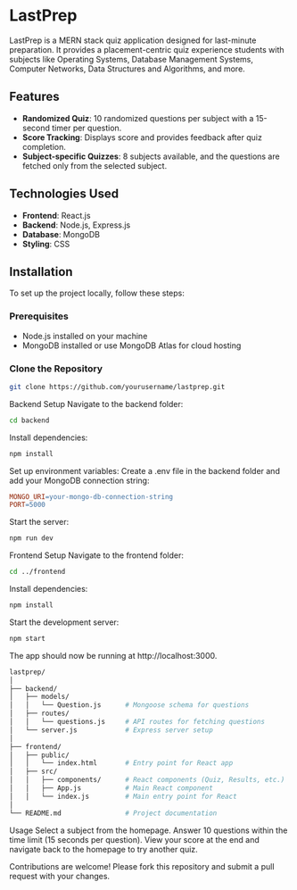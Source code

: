 # LastPrep

LastPrep is a MERN stack quiz application designed for last-minute preparation. It provides a placement-centric quiz experience students with subjects like Operating Systems, Database Management Systems, Computer Networks, Data Structures and Algorithms, and more.

## Features

- **Randomized Quiz**: 10 randomized questions per subject with a 15-second timer per question.
- **Score Tracking**: Displays score and provides feedback after quiz completion.
- **Subject-specific Quizzes**: 8 subjects available, and the questions are fetched only from the selected subject.

## Technologies Used

- **Frontend**: React.js
- **Backend**: Node.js, Express.js
- **Database**: MongoDB
- **Styling**: CSS 

## Installation

To set up the project locally, follow these steps:

### Prerequisites

- Node.js installed on your machine
- MongoDB installed or use MongoDB Atlas for cloud hosting

### Clone the Repository

```bash
git clone https://github.com/yourusername/lastprep.git
```
Backend Setup
Navigate to the backend folder:

```bash
cd backend
```
Install dependencies:

```bash
npm install
```
Set up environment variables: Create a .env file in the backend folder and add your MongoDB connection string:

```makefile
MONGO_URI=your-mongo-db-connection-string
PORT=5000
```
Start the server:

```bash
npm run dev
```
Frontend Setup
Navigate to the frontend folder:

```bash
cd ../frontend
```
Install dependencies:

```bash
npm install
```
Start the development server:

```bash
npm start
```
The app should now be running at http://localhost:3000.
```bash
lastprep/
│
├── backend/
│   ├── models/
│   │   └── Question.js      # Mongoose schema for questions
│   ├── routes/
│   │   └── questions.js     # API routes for fetching questions
│   └── server.js            # Express server setup
│
├── frontend/
│   ├── public/
│   │   └── index.html       # Entry point for React app
│   ├── src/
│   │   ├── components/      # React components (Quiz, Results, etc.)
│   │   ├── App.js           # Main React component
│   │   └── index.js         # Main entry point for React
│
└── README.md                # Project documentation
```
Usage
Select a subject from the homepage.
Answer 10 questions within the time limit (15 seconds per question).
View your score at the end and navigate back to the homepage to try another quiz.


Contributions are welcome! Please fork this repository and submit a pull request with your changes.
